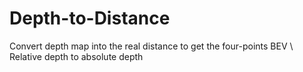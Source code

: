# Depth-to-Distance
Convert depth map into the real distance to get the four-points BEV \\
Relative depth to absolute depth
